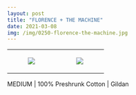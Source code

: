 ```yaml
---
layout: post
title: "FLORENCE + THE MACHINE"
date: 2021-03-08
img: /img/0250-florence-the-machine.jpg
---
```




<table style="width:100%;"><tr><td style="vertical-align:top;">
      <figure class="tmblr-full" data-orig-height="2048" data-orig-width="1365" data-orig-src="https://concertshirts.netlify.app/shirts/0250/0250-01.jpg"><img src="https://64.media.tumblr.com/c42539d4fbee0acbb5456925dea058eb/7dfdf68de9fc1a2b-be/s540x810/9f1c3a94f00bf454da7219649d96beee04799269.jpg" data-orig-height="2048" data-orig-width="1365" data-orig-src="https://concertshirts.netlify.app/shirts/0250/0250-01.jpg"/></figure></td>
    <td style="vertical-align:top;">
      <figure class="tmblr-full" data-orig-height="2048" data-orig-width="1365" data-orig-src="https://concertshirts.netlify.app/shirts/0250/0250-02.jpg"><img src="https://64.media.tumblr.com/2a65fd5754695c8b5b057583f594df5b/7dfdf68de9fc1a2b-11/s540x810/98973abe60008bb3f18b8f502ba4ddbf16168e76.jpg" data-orig-height="2048" data-orig-width="1365" data-orig-src="https://concertshirts.netlify.app/shirts/0250/0250-02.jpg"/></figure></td>
  </tr></table><p>
  MEDIUM | 100% Preshrunk Cotton | Gildan
</p>
